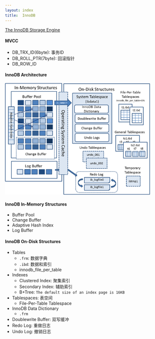 ```yaml
---
layout: index
title:  InnoDB
---
```


[The InnoDB Storage Engine](https://dev.mysql.com/doc/refman/5.7/en/innodb-storage-engine.html)

#### MVCC

* DB_TRX_ID(6byte): 事务ID
* DB_ROLL_PTR(7byte): 回滚指针
* DB_ROW_ID

#### InnoDB Architecture

<img src="/images/innodb/innodb-architecture.png" style="width: 480px; border-width: 0px;" title="Hash" />

#### InnoDB In-Memory Structures

* Buffer Pool
* Change Buffer
* Adaptive Hash Index
* Log Buffer

#### InnoDB On-Disk Structures

* Tables
    * `.frm`: 数据字典
    * `.ibd`: 数据和索引
    * innodb_file_per_table
* Indexes
    * Clustered Index: 聚集索引
    * Secondary Index: 辅助索引
    * B+Tree: `The default size of an index page is 16KB`
* Tablespaces: 表空间
    * File-Per-Table Tablespace
* InnoDB Data Dictionary
    * `.frm`
* Doublewrite Buffer: 双写缓冲
* Redo Log: 重做日志
* Undo Log: 撤销日志
